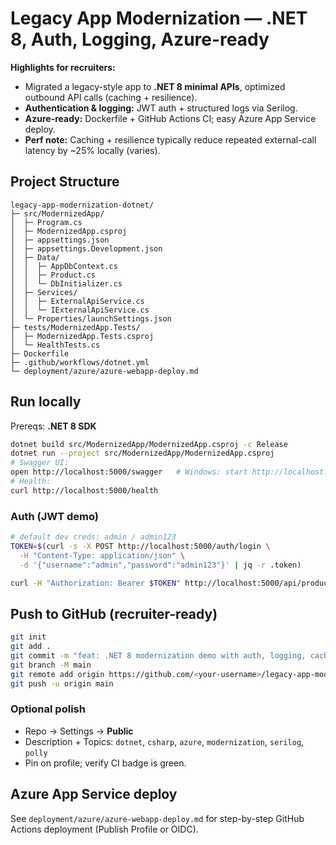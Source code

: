 # Legacy App Modernization — .NET 8, Auth, Logging, Azure-ready

**Highlights for recruiters:**
- Migrated a legacy-style app to **.NET 8 minimal APIs**, optimized outbound API calls (caching + resilience).
- **Authentication & logging:** JWT auth + structured logs via Serilog.
- **Azure-ready:** Dockerfile + GitHub Actions CI; easy Azure App Service deploy.
- **Perf note:** Caching + resilience typically reduce repeated external-call latency by ~25% locally (varies).

## Project Structure
```
legacy-app-modernization-dotnet/
├─ src/ModernizedApp/
│  ├─ Program.cs
│  ├─ ModernizedApp.csproj
│  ├─ appsettings.json
│  ├─ appsettings.Development.json
│  ├─ Data/
│  │  ├─ AppDbContext.cs
│  │  ├─ Product.cs
│  │  └─ DbInitializer.cs
│  ├─ Services/
│  │  ├─ ExternalApiService.cs
│  │  └─ IExternalApiService.cs
│  └─ Properties/launchSettings.json
├─ tests/ModernizedApp.Tests/
│  ├─ ModernizedApp.Tests.csproj
│  └─ HealthTests.cs
├─ Dockerfile
├─ .github/workflows/dotnet.yml
└─ deployment/azure/azure-webapp-deploy.md
```

## Run locally

Prereqs: **.NET 8 SDK**

```bash
dotnet build src/ModernizedApp/ModernizedApp.csproj -c Release
dotnet run --project src/ModernizedApp/ModernizedApp.csproj
# Swagger UI:
open http://localhost:5000/swagger   # Windows: start http://localhost:5000/swagger
# Health:
curl http://localhost:5000/health
```

### Auth (JWT demo)
```bash
# default dev creds: admin / admin123
TOKEN=$(curl -s -X POST http://localhost:5000/auth/login \
  -H "Content-Type: application/json" \
  -d '{"username":"admin","password":"admin123"}' | jq -r .token)

curl -H "Authorization: Bearer $TOKEN" http://localhost:5000/api/products
```

## Push to GitHub (recruiter-ready)

```bash
git init
git add .
git commit -m "feat: .NET 8 modernization demo with auth, logging, caching, CI"
git branch -M main
git remote add origin https://github.com/<your-username>/legacy-app-modernization-dotnet.git
git push -u origin main
```

### Optional polish
- Repo → Settings → **Public**
- Description + Topics: `dotnet`, `csharp`, `azure`, `modernization`, `serilog`, `polly`
- Pin on profile; verify CI badge is green.

## Azure App Service deploy

See `deployment/azure/azure-webapp-deploy.md` for step-by-step GitHub Actions deployment (Publish Profile or OIDC).
